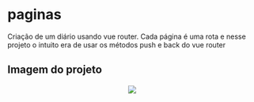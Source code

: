 # paginas

Criação de um diário usando vue router. Cada página é uma rota e nesse projeto o intuito era de usar os métodos push e back do vue router

## Imagem do projeto

<h4 align="center">
    <img src="@/assets/Capturar.PNG">
</h4>
